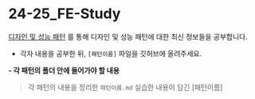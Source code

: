 # 24-25_FE-Study

[디자인 및 성능 패턴](https://patterns-dev-kr.github.io/) 를 통해 디자인 및 성능 패턴에 대한 최신 정보들을 공부합니다.


- 각자 내용을 공부한 뒤,
  `[패턴이름]` 파일을 깃허브에 올려주세요.

**- 각 패턴의 폴더 안에 들어가야 할 내용**
> 각 패턴의 내용을 정리한 `패턴이름.md`
> 실습한 내용이 담긴 [패턴이름]
